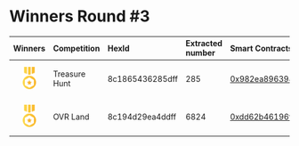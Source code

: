 # Winners Round #3




|                                       Winners                                        | Competition   | HexId           | Extracted number | Smart Contracts Link                                                                                                  |
| :----------------------------------------------------------------------------------: | :------------ | :-------------- | :--------------- | :-------------------------------------------------------------------------------------------------------------------- |
| <img src="../prize.svg" style="height: 40px; margin-top: 10px; margin-bottom: 10px"> | Treasure Hunt | 8c1865436285dff | 285              | [0x982ea896394d282680bdaa9103427b732c249d2f](https://etherscan.io/address/0x982ea896394d282680bdaa9103427b732c249d2f) |
| <img src="../prize.svg" style="height: 40px; margin-top: 10px; margin-bottom: 10px"> | OVR Land      | 8c194d29ea4ddff | 6824             | [0xdd62b46196ffb43130b2a170b410e0dbc50627a7](https://etherscan.io/address/0xdd62b46196ffb43130b2a170b410e0dbc50627a7) |
